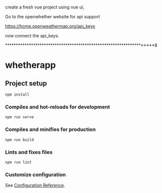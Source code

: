 create a fresh vue project using vue ui,

Go to the openwhether website for api support

https://home.openweathermap.org/api_keys


now connect the api_keys.

********************************************************************8


# whetherapp

## Project setup
```
npm install
```

### Compiles and hot-reloads for development
```
npm run serve
```

### Compiles and minifies for production
```
npm run build
```

### Lints and fixes files
```
npm run lint
```

### Customize configuration
See [Configuration Reference](https://cli.vuejs.org/config/).
